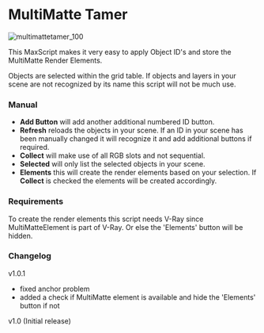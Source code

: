 # MultiMatte Tamer

![multimattetamer_100](https://user-images.githubusercontent.com/59408512/230003487-4078d82c-b12f-4b6b-bf16-43bc137c4145.png)

This MaxScript makes it very easy to apply Object ID's and store the MultiMatte Render Elements.

Objects are selected within the grid table. If objects and layers in your scene are not recognized by its name this script will not be much use.


### Manual

- **Add Button** will add another additional numbered ID button.
- **Refresh** reloads the objects in your scene. If an ID in your scene has been manually changed it will recognize it and add additional buttons if required.
- **Collect** will make use of all RGB slots and not sequential.
- **Selected** will only list the selected objects in your scene.
- **Elements** this will create the render elements based on your selection. If **Collect** is checked the elements will be created accordingly.


### Requirements

To create the render elements this script needs V-Ray since MultiMatteElement is part of V-Ray. Or else the 'Elements' button will be hidden.


### Changelog

v1.0.1

- fixed anchor problem
- added a check if MultiMatte element is available and hide the 'Elements' button if not

v1.0 (Initial release)
